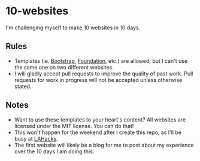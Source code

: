 10-websites
===

I'm challenging myself to make 10 websites in 10 days. 

Rules
---
* Templates (ie. [Bootstrap](http://getbootstrap.com/), [Foundation](http://foundation.zurb.com/), etc.) are allowed, but I can't use the same one on two different websites.
* I will gladly accept pull requests to improve the quality of past work. Pull requests for work in progress will not be accepted unless otherwise stated.


Notes
---
* Want to use these templates to your heart's content? All websites are licensed under the MIT license. You can do that!
* This won't happen for the weekend after I create this repo, as I'll be busy at [LAHacks](https://www.lahacks.com/).
* The first website will likely be a blog for me to post about my experience over the 10 days I am doing this.
